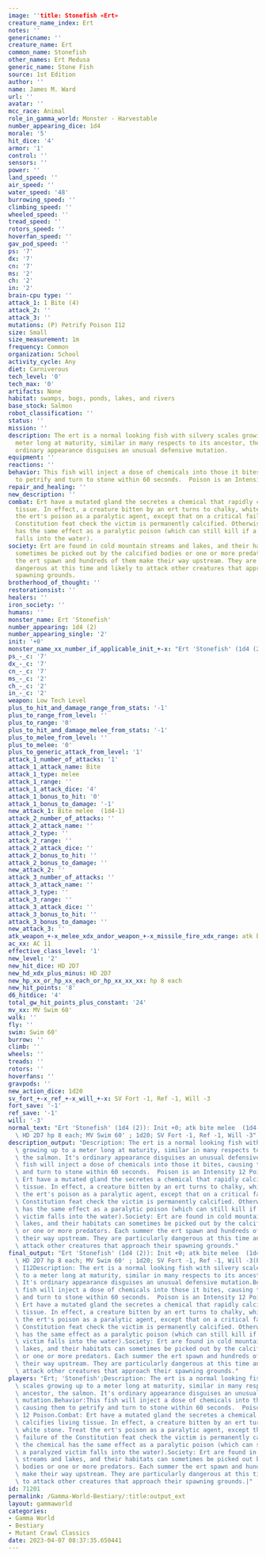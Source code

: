 ```yaml
---
image: ''title: Stonefish «Ert»
creature_name_index: Ert
notes: ''
genericname: ''
creature_name: Ert
common_name: Stonefish
other_names: Ert Medusa
generic_name: Stone Fish
source: 1st Edition
author: ''
name: James M. Ward
url: ''
avatar: ''
mcc_race: Animal
role_in_gamma_world: Monster - Harvestable
number_appearing_dice: 1d4
morale: '5'
hit_dice: '4'
armor: '1'
control: ''
sensors: ''
power: ''
land_speed: ''
air_speed: ''
water_speed: '48'
burrowing_speed: ''
climbing_speed: ''
wheeled_speed: ''
tread_speed: ''
rotors_speed: ''
hoverfan_speed: ''
gav_pod_speed: ''
ps: '7'
dx: '7'
cn: '7'
ms: '2'
ch: '2'
in: '2'
brain-cpu type: ''
attack_1: 1 Bite (4)
attack_2: ''
attack_3: ''
mutations: (P) Petrify Poison I12
size: Small
size_measurement: 1m
frequency: Common
organization: School
activity_cycle: Any
diet: Carniverous
tech_level: '0'
tech_max: '0'
artifacts: None
habitat: swamps, bogs, ponds, lakes, and rivers
base_stock: Salmon
robot_classification: ''
status: ''
mission: ''
description: The ert is a normal looking fish with silvery scales growing up to a
  meter long at maturity, similar in many respects to its ancestor, the salmon. It's
  ordinary appearance disguises an unusual defensive mutation.
equipment: ''
reactions: ''
behavior: This fish will inject a dose of chemicals into those it bites, causing them
  to petrify and turn to stone within 60 seconds.  Poison is an Intensity 12 Poison.
repair_and_healing: ''
new_description: ''
combat: Ert have a mutated gland the secretes a chemical that rapidly calcifies living
  tissue. In effect, a creature bitten by an ert turns to chalky, white stone. Treat
  the ert's poison as a paralytic agent, except that on a critical failure of the
  Constitution feat check the victim is permanently calcified. Otherwise the chemical
  has the same effect as a paralytic poison (which can still kill if a paralyzed victim
  falls into the water).
society: Ert are found in cold mountain streams and lakes, and their habitats can
  sometimes be picked out by the calcified bodies or one or more predators. Each summer
  the ert spawn and hundreds of them make their way upstream. They are particularly
  dangerous at this time and likely to attack other creatures that approach their
  spawning grounds.
brotherhood_of_thought: ''
restorationsist: ''
healers: ''
iron_society: ''
humans: ''
monster_name: Ert 'Stonefish'
number_appearing: 1d4 (2)
number_appearing_single: '2'
init: '+0'
monster_name_xx_number_if_applicable_init_+-x: "Ert 'Stonefish' (1d4 (2)): Init +0"
ps_-_c: '7'
dx_-_c: '7'
cn_-_c: '7'
ms_-_c: '2'
ch_-_c: '2'
in_-_c: '2'
weapon: Low Tech Level
plus_to_hit_and_damage_range_from_stats: '-1'
plus_to_range_from_level: ''
plus_to_range: '0'
plus_to_hit_and_damage_melee_from_stats: '-1'
plus_to_melee_from_level: ''
plus_to_melee: '0'
plus_to_generic_attack_from_level: '1'
attack_1_number_of_attacks: '1'
attack_1_attack_name: Bite
attack_1_type: melee
attack_1_range: ''
attack_1_attack_dice: '4'
attack_1_bonus_to_hit: '0'
attack_1_bonus_to_damage: '-1'
new_attack_1: Bite melee  (1d4-1)
attack_2_number_of_attacks: ''
attack_2_attack_name: ''
attack_2_type: ''
attack_2_range: ''
attack_2_attack_dice: ''
attack_2_bonus_to_hit: ''
attack_2_bonus_to_damage: ''
new_attack_2: ''
attack_3_number_of_attacks: ''
attack_3_attack_name: ''
attack_3_type: ''
attack_3_range: ''
attack_3_attack_dice: ''
attack_3_bonus_to_hit: ''
attack_3_bonus_to_damage: ''
new_attack_3: ''
atk_weapon_+-x_melee_xdx_andor_weapon_+-x_missile_fire_xdx_range: atk bite melee  (1d4-1)
ac_xx: AC 11
effective_class_level: '1'
new_level: '2'
new_hit_dice: HD 2D7
new_hd_xdx_plus_minus: HD 2D7
new_hp_xx_or_hp_xx_each_or_hp_xx_xx_xx: hp 8 each
new_hit_points: '8'
d6_hitdice: '4'
total_gw_hit_points_plus_constant: '24'
mv_xx: MV Swim 60'
walk: ''
fly: ''
swim: Swim 60'
burrow: ''
climb: ''
wheels: ''
treads: ''
rotors: ''
hoverfans: ''
gravpods: ''
new_action_dice: 1d20
sv_fort_+-x_ref_+-x_will_+-x: SV Fort -1, Ref -1, Will -3
fort_save: '-1'
ref_save: '-1'
will: '-3'
normal_text: "Ert 'Stonefish' (1d4 (2)): Init +0; atk bite melee  (1d4-1); AC 11;\
  \ HD 2D7 hp 8 each; MV Swim 60' ; 1d20; SV Fort -1, Ref -1, Will -3"
description_output: "Description: The ert is a normal looking fish with silvery scales\
  \ growing up to a meter long at maturity, similar in many respects to its ancestor,\
  \ the salmon. It's ordinary appearance disguises an unusual defensive mutation.Behavior:This\
  \ fish will inject a dose of chemicals into those it bites, causing them to petrify\
  \ and turn to stone within 60 seconds.  Poison is an Intensity 12 Poison.Combat:\
  \ Ert have a mutated gland the secretes a chemical that rapidly calcifies living\
  \ tissue. In effect, a creature bitten by an ert turns to chalky, white stone. Treat\
  \ the ert's poison as a paralytic agent, except that on a critical failure of the\
  \ Constitution feat check the victim is permanently calcified. Otherwise the chemical\
  \ has the same effect as a paralytic poison (which can still kill if a paralyzed\
  \ victim falls into the water).Society: Ert are found in cold mountain streams and\
  \ lakes, and their habitats can sometimes be picked out by the calcified bodies\
  \ or one or more predators. Each summer the ert spawn and hundreds of them make\
  \ their way upstream. They are particularly dangerous at this time and likely to\
  \ attack other creatures that approach their spawning grounds."
final_output: "Ert 'Stonefish' (1d4 (2)): Init +0; atk bite melee  (1d4-1); AC 11;\
  \ HD 2D7 hp 8 each; MV Swim 60' ; 1d20; SV Fort -1, Ref -1, Will -3(P) Petrify Poison\
  \ I12Description: The ert is a normal looking fish with silvery scales growing up\
  \ to a meter long at maturity, similar in many respects to its ancestor, the salmon.\
  \ It's ordinary appearance disguises an unusual defensive mutation.Behavior:This\
  \ fish will inject a dose of chemicals into those it bites, causing them to petrify\
  \ and turn to stone within 60 seconds.  Poison is an Intensity 12 Poison.Combat:\
  \ Ert have a mutated gland the secretes a chemical that rapidly calcifies living\
  \ tissue. In effect, a creature bitten by an ert turns to chalky, white stone. Treat\
  \ the ert's poison as a paralytic agent, except that on a critical failure of the\
  \ Constitution feat check the victim is permanently calcified. Otherwise the chemical\
  \ has the same effect as a paralytic poison (which can still kill if a paralyzed\
  \ victim falls into the water).Society: Ert are found in cold mountain streams and\
  \ lakes, and their habitats can sometimes be picked out by the calcified bodies\
  \ or one or more predators. Each summer the ert spawn and hundreds of them make\
  \ their way upstream. They are particularly dangerous at this time and likely to\
  \ attack other creatures that approach their spawning grounds."
players: "Ert; 'Stonefish';Description: The ert is a normal looking fish with silvery\
  \ scales growing up to a meter long at maturity, similar in many respects to its\
  \ ancestor, the salmon. It's ordinary appearance disguises an unusual defensive\
  \ mutation.Behavior:This fish will inject a dose of chemicals into those it bites,\
  \ causing them to petrify and turn to stone within 60 seconds.  Poison is an Intensity\
  \ 12 Poison.Combat: Ert have a mutated gland the secretes a chemical that rapidly\
  \ calcifies living tissue. In effect, a creature bitten by an ert turns to chalky,\
  \ white stone. Treat the ert's poison as a paralytic agent, except that on a critical\
  \ failure of the Constitution feat check the victim is permanently calcified. Otherwise\
  \ the chemical has the same effect as a paralytic poison (which can still kill if\
  \ a paralyzed victim falls into the water).Society: Ert are found in cold mountain\
  \ streams and lakes, and their habitats can sometimes be picked out by the calcified\
  \ bodies or one or more predators. Each summer the ert spawn and hundreds of them\
  \ make their way upstream. They are particularly dangerous at this time and likely\
  \ to attack other creatures that approach their spawning grounds.|"
id: 71201
permalink: /Gamma-World-Bestiary/:title:output_ext
layout: gammaworld
categories:
- Gamma World
- Bestiary
- Mutant Crawl Classics
date: 2023-04-07 08:37:35.650441
---
```

